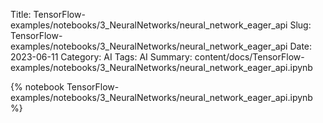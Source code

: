 Title: TensorFlow-examples/notebooks/3_NeuralNetworks/neural_network_eager_api
Slug: TensorFlow-examples/notebooks/3_NeuralNetworks/neural_network_eager_api
Date: 2023-06-11
Category: AI
Tags: AI
Summary: content/docs/TensorFlow-examples/notebooks/3_NeuralNetworks/neural_network_eager_api.ipynb

{% notebook TensorFlow-examples/notebooks/3_NeuralNetworks/neural_network_eager_api.ipynb %}